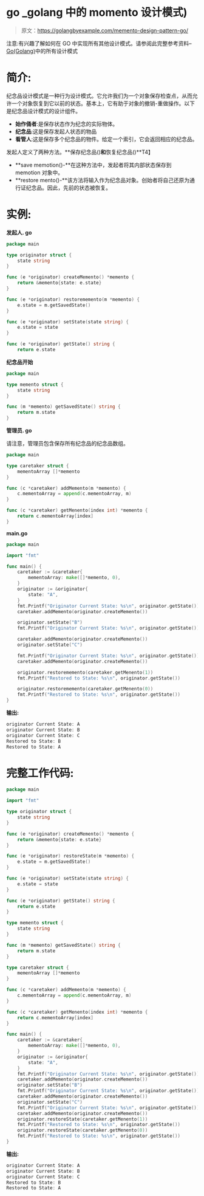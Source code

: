 # go _golang 中的 momento 设计模式)

> 原文：<https://golangbyexample.com/memento-design-pattern-go/>

注意:有兴趣了解如何在 GO 中实现所有其他设计模式。请参阅此完整参考资料–[Go(Golang)](https://golangbyexample.com/all-design-patterns-golang/)中的所有设计模式

# **简介:**

纪念品设计模式是一种行为设计模式。它允许我们为一个对象保存检查点，从而允许一个对象恢复到它以前的状态。基本上，它有助于对象的撤销-重做操作。以下是纪念品设计模式的设计组件。

*   **始作俑者**:是保存状态作为纪念的实际物体。
*   **纪念品**:这是保存发起人状态的物品
*   **看管人**:这是保存多个纪念品的物件。给定一个索引，它会返回相应的纪念品。

发起人定义了两种方法。**保存纪念品()**和**恢复纪念品()**T4】

*   **save memotion()-**在这种方法中，发起者将其内部状态保存到 memotion 对象中。
*   **restore mento()-**该方法将输入作为纪念品对象。创始者将自己还原为通行证纪念品。因此，先前的状态被恢复。

# **实例:**

**发起人. go**

```go
package main

type originator struct {
    state string
}

func (e *originator) createMemento() *memento {
    return &memento{state: e.state}
}

func (e *originator) restorememento(m *memento) {
    e.state = m.getSavedState()
}

func (e *originator) setState(state string) {
    e.state = state
}

func (e *originator) getState() string {
    return e.state
```

**纪念品开始**

```go
package main

type memento struct {
    state string
}

func (m *memento) getSavedState() string {
    return m.state
}
```

**管理员. go**

请注意，管理员包含保存所有纪念品的纪念品数组。

```go
package main

type caretaker struct {
    mementoArray []*memento
}

func (c *caretaker) addMemento(m *memento) {
    c.mementoArray = append(c.mementoArray, m)
}

func (c *caretaker) getMenento(index int) *memento {
    return c.mementoArray[index]
}
```

**main.go**

```go
package main

import "fmt"

func main() {
    caretaker := &caretaker{
        mementoArray: make([]*memento, 0),
    }
    originator := &originator{
        state: "A",
    }
    fmt.Printf("Originator Current State: %s\n", originator.getState())
    caretaker.addMemento(originator.createMemento())

    originator.setState("B")
    fmt.Printf("Originator Current State: %s\n", originator.getState())

    caretaker.addMemento(originator.createMemento())
    originator.setState("C")

    fmt.Printf("Originator Current State: %s\n", originator.getState())
    caretaker.addMemento(originator.createMemento())

    originator.restorememento(caretaker.getMenento(1))
    fmt.Printf("Restored to State: %s\n", originator.getState())

    originator.restorememento(caretaker.getMenento(0))
    fmt.Printf("Restored to State: %s\n", originator.getState())
}
```

**输出:**

```go
originator Current State: A
originator Current State: B
originator Current State: C
Restored to State: B
Restored to State: A 
```

# **完整工作代码:**

```go
package main

import "fmt"

type originator struct {
    state string
}

func (e *originator) createMemento() *memento {
    return &memento{state: e.state}
}

func (e *originator) restoreState(m *memento) {
    e.state = m.getSavedState()
}

func (e *originator) setState(state string) {
    e.state = state
}

func (e *originator) getState() string {
    return e.state
}

type memento struct {
    state string
}

func (m *memento) getSavedState() string {
    return m.state
}

type caretaker struct {
    mementoArray []*memento
}

func (c *caretaker) addMemento(m *memento) {
    c.mementoArray = append(c.mementoArray, m)
}

func (c *caretaker) getMenento(index int) *memento {
    return c.mementoArray[index]
}

func main() {
    caretaker := &caretaker{
        mementoArray: make([]*memento, 0),
    }
    originator := &originator{
        state: "A",
    }
    fmt.Printf("Originator Current State: %s\n", originator.getState())
    caretaker.addMemento(originator.createMemento())
    originator.setState("B")
    fmt.Printf("Originator Current State: %s\n", originator.getState())
    caretaker.addMemento(originator.createMemento())
    originator.setState("C")
    fmt.Printf("Originator Current State: %s\n", originator.getState())
    caretaker.addMemento(originator.createMemento())
    originator.restoreState(caretaker.getMenento(1))
    fmt.Printf("Restored to State: %s\n", originator.getState())
    originator.restoreState(caretaker.getMenento(0))
    fmt.Printf("Restored to State: %s\n", originator.getState())
}
```

**输出:**

```go
originator Current State: A
originator Current State: B
originator Current State: C
Restored to State: B
Restored to State: A
```